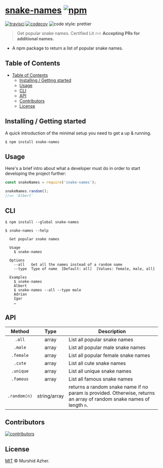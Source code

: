 # [snake-names](https://github.com/murshidazher/snake-names) [![npm](https://img.shields.io/npm/v/snake-names.svg?label=&color=0080FF)](https://github.com/murshidazher/snake-names/releases/latest)

[![travisci](https://img.shields.io/travis/com/murshidazher/snake-names/master?style=flat-square)](https://travis-ci.com/)
[![codecov](https://img.shields.io/codecov/c/gh/murshidazher/snake-names/master?logo=codecov&style=flat-square&token=L8FWILY45J)](https://codecov.io/gh/murshidazher/snake-names)
![code style: prettier](https://img.shields.io/badge/code_style-prettier-ff69b4.svg?style=flat-square)

> Get popular snake names. Certified Lit 🔥🔥 **Accepting PRs for additional names.**

- A npm package to return a list of popular snake names.

## Table of Contents

- [Table of Contents](#table-of-contents)
  - [Installing / Getting started](#installing--getting-started)
  - [Usage](#usage)
  - [CLI](#cli)
  - [API](#api)
  - [Contributors](#contributors)
  - [License](#license)

## Installing / Getting started

A quick introduction of the minimal setup you need to get a up & running.

```shell
$ npm install snake-names
```

## Usage

Here's a brief intro about what a developer must do in order to start developing the project further:

```js
const snakeNames = require('snake-names');

snakeNames.random();
//=> 'Albert'
```

## CLI

```
$ npm install --global snake-names
```

```
$ snake-names --help

  Get popular snake names

  Usage
    $ snake-names

  Options
    --all   Get all the names instead of a random name
    --type  Type of name  [Default: all]  [Values: female, male, all]

  Examples
    $ snake-names
    Albert
    $ snake-names --all --type male
    Adrian
    Igor
    …
```

## API

|    Method    |     Type     | Description                                                                                                           |
| :----------: | :----------: | --------------------------------------------------------------------------------------------------------------------- |
|    `.all`    |    array     | List all popular snake names                                                                                          |
|   `.male`    |    array     | List all popular male snake names                                                                                     |
|  `.female`   |    array     | List all popular female snake names                                                                                   |
|   `.cute`    |    array     | List all cute snake names                                                                                             |
|  `.unique`   |    array     | List all unique snake names                                                                                           |
|  `.famous`   |    array     | List all famous snake names                                                                                           |
| `.random(n)` | string/array | returns a random snake name if no param is provided. Otherwise, returns an array of random snake names of length `n`. |

## Contributors

[![contributors](https://contrib.rocks/image?repo=murshidazher/snake-names)](https://github.com/murshidazher/snake-names/graphs/contributors)

## License

[MIT](https://github.com/murshidazher/snake-names/blob/master/LICENSE) © Murshid Azher.
